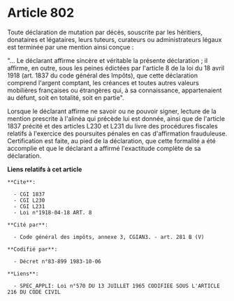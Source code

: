 # Article 802

Toute déclaration de mutation par décès, souscrite par les héritiers, donataires et légataires, leurs tuteurs, curateurs ou
administrateurs légaux est terminée par une mention ainsi conçue :

"... Le déclarant affirme sincère et véritable la présente déclaration ; il affirme, en outre, sous les peines édictées par
l'article 8 de la loi du 18 avril 1918 (art. 1837 du code général des Impôts), que cette déclaration comprend l'argent
comptant, les créances et toutes autres valeurs mobilières françaises ou étrangères qui, à sa connaissance, appartenaient au
défunt, soit en totalité, soit en partie".

Lorsque le déclarant affirme ne savoir ou ne pouvoir signer, lecture de la mention prescrite à l'alinéa qui précède lui est
donnée, ainsi que de l'article 1837 précité et des articles L230 et L231 du livre des procédures fiscales relatifs à
l'exercice des poursuites pénales en cas d'affirmation frauduleuse. Certification est faite, au pied de la déclaration, que
cette formalité a été accomplie et que le déclarant a affirmé l'exactitude complète de sa déclaration.

**Liens relatifs à cet article**

	**Cite**:

	  - CGI 1837
	  - CGI L230
	  - CGI L231
	  - Loi n°1918-04-18 ART. 8

	**Cité par**:

	  - Code général des impôts, annexe 3, CGIAN3. - art. 281 B (V)

	**Codifié par**:

	  - Décret n°83-899 1983-10-06

	**Liens**:

	  - SPEC_APPLI: Loi n°570 DU 13 JUILLET 1965 CODIFIEE SOUS L'ARTICLE 216 DU CODE CIVIL
